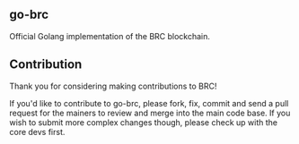 ## go-brc

Official Golang implementation of the BRC blockchain.

## Contribution

Thank you for considering making contributions to BRC!

If you'd like to contribute to go-brc, please fork, fix, commit and send a pull request for the mainers to review and merge into the main code base.
If you wish to submit more complex changes though, please check up with the core devs first.
